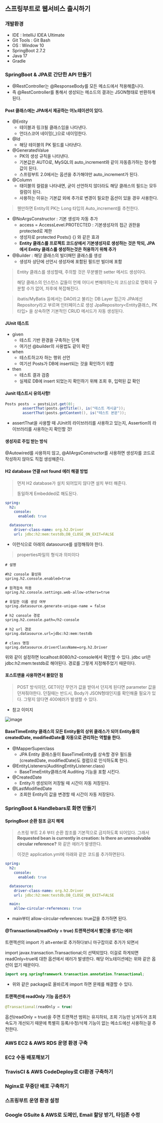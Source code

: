 ## 스프링부트로 웹서비스 출시하기

### 개발환경
 - IDE : IntelliJ IDEA Ultimate
 - Git Tools : Git Bash
 - OS : Window 10
 - SpringBoot 2.7.2
 - Java 17
 - Gradle

### SpringBoot & JPA로 간단한 API 만들기
 - @RestController는 @ResponseBody를 모든 메소드에서 적용해줍니다.
 - 즉 @RestController를 통해서 생성되는 메소드의 결과는 JSON형태로 반환하게 된다.

#### Post 클래스에는 JPA에서 제공하는 어노테이션이 있다.
 - @Entity
   - 테이블과 링크될 클래스임을 나타낸다.
   - 언더스코어 네이밍(_)으로 네이밍한다.
 - @Id
   - 해당 테이블의 PK 필드를 나타낸다.
 - @GeneratedValue
   - PK의 생성 규칙을 나타낸다.
   - 기본값은 AUTO로, MySQL의 auto_increment와 같이 자동증가하는 정수형 값이 된다.
   - 스프링부트 2.0에서는 옵션을 추가해야만 auto_increment가 된다.
 - @Column
   - 태이블의 컬럼을 나타내면, 굳이 선언하지 않더라도 해당 클래스의 필드는 모두 컬럼이 된다.
   - 사용하는 이유는 기본값 외에 추가로 변경이 필요한 옵션이 있을 경우 사용한다.

> 웬만하면 Entity의 PK는 Long 타입의 Auto_increment를 추천한다.

 - @NoArgsConstructor : 기본 생성자 자동 추가
   - access = AccessLevel.PROTECTED : 기본생성자의 접근 권한을 protected로 제한
   - 생성자로 protected Posts() {} 와 같은 효과
   - __Entity 클래스를 프로젝트 코드상에서 기본생성자로 생성하는 것은 막되, JPA에서 Entity 클래스를 생성하는것은 허용하기 위해 추가__
 - @Builder : 해당 클래스의 빌더패턴 클래스를 생성
   - 생성자 상단에 선언시 생성자에 포함된 필드만 빌더에 포함
   
> Entity 클래스를 생성할때, 주의할 것은 무분별한 setter 메서드 생성이다.
> 
> 해당 클래스의 인스턴스 값들이 언제 어디서 변해야하는지 코드상으로 명확히 구분할 수가 없어, 차후에 복잡해진다.

> ibatis/MyBatis 등에서는 DAO라고 불리는 DB Layer 접근자
> JPA에선 Repository라고 부르며 인터페이스로 생성
> JpaRepository<Entity클래스, PK타입> 을 상속하면 기본적인 CRUD 메서드가 자동 생성된다.

#### JUnit 테스트

 - given
   - 테스트 기반 환경을 구축하는 단계
   - 여기선 @builder의 사용법도 같이 확인
 - when
   - 테스트하고자 하는 행위 선언
   - 여기선 Posts가 DB에 insert되는 것을 확인하기 위함
 - then
   - 테스트 결과 검증
   - 실제로 DB에 insert 되었는지 확인하기 위해 조회 후, 입력된 값 확인

#### Junit 테스트시 유의사항!
```java
Posts posts  = postsList.get(0);
        assertThat(posts.getTitle(), is("테스트 게시글"));
        assertThat(posts.getContent(), is("테스트 본문"));
```
 - assertThat을 사용할 때 JUnit의 라이브러리를 사용하고 있는지, Assertion의 라이브러리를 사용하는지 확인할 것!

#### 생성자로 주입 받는 방식
@Autowired를 사용하지 않고, @AllArgsConstructor를 사용하면
생성자를 코드로 작성하지 않아도 직접 생성해준다.

#### H2 database 연결 not found 에러 해결 방법
> 먼저 H2 database가 설치 되어있지 않다면 설치 부터 해준다.
> 
> 동일하게 Embedded로 해도된다.

```yaml
spring:
  h2:
    console:
      enabled: true

  datasource:
    driver-class-name: org.h2.Driver
    url: jdbc:h2:mem:testdb;DB_CLOSE_ON_EXIT=FALSE
```
 - 이런식으로 아래의 datasource를 설정해줘야 한다. 
 
> properties파일의 형식과 의미이다

```properties
# 설명

#h2 console 활성화
spring.h2.console.enabled=true 

# 원격접속 허용
spring.h2.console.settings.web-allow-others=true

# 유일한 이름 생성 여부
spring.datasource.generate-unique-name = false 

# h2 console 경로
spring.h2.console.path=/h2-console

# h2 url 경로
spring.datasource.url=jdbc:h2:mem:testdb

# class 명칭
spring.datasource.driverClassName=org.h2.Driver
```

위와 같이 설정하면 localhost:8080/h2-console에서 확인할 수 있다.
jdbc url은 jdbc:h2:mem:testdb로 해야된다. 경로를 그렇게 지정해주었기 때문이다.

#### 포스트맨을 사용하면서 몰랐던 점
> POST 방식이던, GET이던 무언가 값을 받아서 던지게 된다면 parameter 값을 던져줘야한다. 
> 던질때는 반드시, Body가 JSON형태인지를 확인해줄 필요가 있다. 그렇지 않다면 400에러가 발생할 수 있다.

 - 참고 이미지

![image](https://user-images.githubusercontent.com/55322459/184493856-da2b868a-4d3e-4c15-9db3-e3bfe6eb1ad5.png)

#### BaseTimeEntity 클래스의 모든 Entity들의 상위 클래스가 되어 Entity들의 createdDate, modifiedDate를 자동으로 관리하는 역할을 한다.

 - @MapperSuperclass
   - JPA Entity 클래스들이 BaseTimeEntity를 상속할 경우 필드들(createdDate, modifiedDate)도 컬럼으로 인식하도록 한다.
 - @EntityListeners(AuditingEntityListener.class)
   - BaseTimeEntity클래스에 Auditing 기능을 포함 시킨다.
 - @CreatedDate
   - Entity가 생성되어 저장될 때 시간이 자동 저장된다.
 - @LastModifiedDate
   - 조회한 Entity의 값을 변경할 때 시간이 자동 저장된다.


### SpringBoot & Handlebars로 화면 만들기

#### SpringBoot 순환 참조 금지 해제
> 스프링 부트 2.6 부터 순환 참조를 기본적으로 금지하도록 되어있다.
> 그래서 __Requested bean is currently in creation: Is there an unresolvable circular reference?__ 와 같은 에러가 발생한다.
> 
> 이것은 application.yml에 아래와 같은 코드를 추가하면된다.

```yaml
spring:
  h2:
    console:
      enabled: true

  datasource:
    driver-class-name: org.h2.Driver
    url: jdbc:h2:mem:testdb;DB_CLOSE_ON_EXIT=FALSE

  main:
    allow-circular-references: true
```
 - main부터 allow-circular-references: true값을 추가하면 된다.

#### @Transactional(readOnly = true) 트랜잭션에서 빨간줄 생기는 에러
트랜잭션의 import 가 alt+enter로 추가하다보니 마구잡이로 추가가 되면서

import javax.transaction.Transactional;이 선택되었다.
이걸로 하게되면 readOnly=true에 대한 옵션에서 에러가 발생한다.
해당 어노테이션에는 위와 같은 옵션이 없기 때문이다.

```java
import org.springframework.transaction.annotation.Transactional;
```
 - 위와 같은 package로 올바르게 import 하면 문제를 해결할 수 있다.

#### 트랜잭션에 readOnly 기능 옵션추가
```java
@Transactional(readOnly = true)
```
옵션(readOnly = true)을 주면 트랜잭션 범위는 유지하되, 조회 기능만 남겨두어 조회 속도가 개선되기 때문에 특별히 등록/수정/삭제 기능이 없는 메소드에선 사용하는걸 추천한다.

### AWS EC2 & AWS RDS 운영 환경 구축

### EC2 수동 배포해보기

### TravisCI & AWS CodeDeploy로 CI환경 구축하기

### Nginx로 무중단 배포 구축하기

### 스프링부트 운영 환경 설정

### Google GSuite & AWS로 도메인, Email 할당 받기, 타임존 수정
